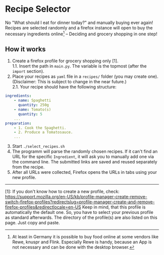 # Recipe Selector #
No "What should I eat for dinner today?" and manually buying ever again! Recipes are selected randomly and a firefox instance will open to buy the necessary ingredients online[^1] – Deciding and grocery shopping in one step!

## How it works
1. Create a firefox profile for grocery shopping only [1].  
    1.1. Insert the path in `main.py`. The variable is the topmost (after the `import` section). <!-- TODO: Background: By using a distings profile, one can keep cookies and login information. The program also won't interfere with your default browser progile you are using on a daily basis. <20-01-2024> -->
2. Place your recipes as `yaml` file in a `recipes/` folder (you may create one). (Disclaimer: This is subject to change in the near future.)  
    2.1. Your recipe should have the following structure:  
```yaml
ingredients:
    - name: Spaghetti
      quantity: 250g
    - name: Tomato(s)
      quantity: 5
    ...
preparation:
    - 1. Cook the Spaghetti.
    - 2. Produce a Tomatosauce.
    ...
```
3. Start `./select_recipes.sh`
4. The programm will parse the randomly chosen recipes. If it can't find an URL for the specific `Ingredient`, it will ask you to manually add one via the command line. The submitted links are saved and reused separately from the recipe. <!-- TODO: Dadurch muss man bei Änderungen nur an einer Stelle schrauben und nicht in allen Rezepten. Außerdem kann man so schneller Rezepte notieren. <20-01-2024> -->
5. After all URLs were collected, Firefox opens the URLs in tabs using your new profile.

---

[1]: If you don't know how to create a new profile, check: https://support.mozilla.org/en-US/kb/profile-manager-create-remove-switch-firefox-profiles?redirectslug=profile-manager-create-and-remove-firefox-profiles&redirectlocale=en-US Keep in mind, that this profile is automatically the default one. So, you have to select your previous profile as standard afterwards. The directory of the profile(s) are also listed on this page. Just copy and paste.

[^1]: At least in Germany it is possible to buy food online at some vendors like Rewe, knuspr and Flink. Especially Rewe is handy, because an App is not necessary and can be done with the desktop browser.
